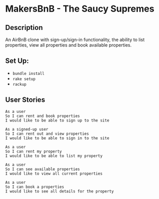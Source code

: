 # MakersBnB - The Saucy Supremes

## Description
An AirBnB clone with sign-up/sign-in functionality, the ability to list properties, view all properties and book available properties.

## Set Up:
- `bundle install`
- `rake setup`
- `rackup`

## User Stories
```
As a user
So I can rent and book properties
I would like to be able to sign up to the site
```
```
As a signed-up user
So I can rent out and view properties
I would like to be able to sign in to the site
```
```
As a user
So I can rent my property
I would like to be able to list my property
```
```
As a user
So I can see available properties
I would like to view all current properties
```
```
As a user
So I can book a properties
I would like to see all details for the property
```
